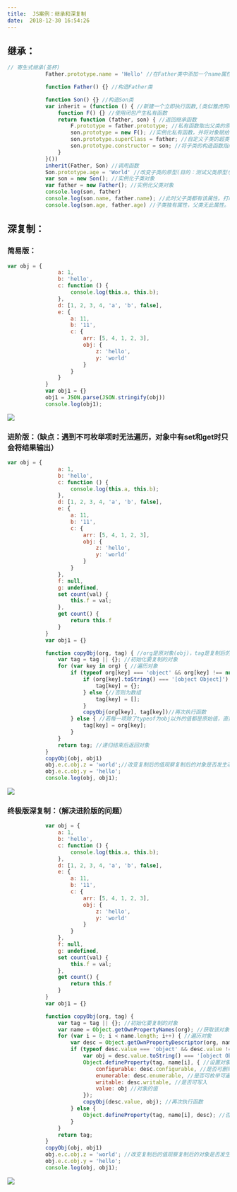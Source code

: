 ```yaml
---
title:  JS案例：继承和深复制 
date:  2018-12-30 16:54:26 
---
```

## 继承：

```javascript
// 寄生式继承(圣杯)
			Father.prototype.name = 'Hello' //在Father类中添加一个name属性

			function Father() {} //构造Father类

			function Son() {} //构造Son类
			var inherit = (function () { //新建一个立即执行函数,(类似雅虎网站的继承写法)
				function F() {} //使用闭包产生私有函数
				return function (father, son) { //返回继承函数
					F.prototype = father.prototype; //私有函数取出父类的原型
					son.prototype = new F(); //实例化私有函数，并将对象赋给子类的原型
					son.prototype.superClass = father; //自定义子类的超类等于父类
					son.prototype.constructor = son; //将子类的构造函数指向自己，否则是父类(因为原型链上的constructor是父类)
				}
			}())
			inherit(Father, Son) //调用函数
			Son.prototype.age = 'World' //改变子类的原型(目的：测试父类原型与子类原型是否绑定)
			var son = new Son(); //实例化子类对象
			var father = new Father(); //实例化父类对象
			console.log(son, father)
			console.log(son.name, father.name); //此时父子类都有该属性。打印(Hello Hello)
			console.log(son.age, father.age) //子类独有属性，父类无此属性。打印(World undefined)
```

## 深复制：

### 简易版：

```javascript
var obj = {
				a: 1,
				b: 'hello',
				c: function () {
					console.log(this.a, this.b);
				},
				d: [1, 2, 3, 4, 'a', 'b', false],
				e: {
					a: 11,
					b: '11',
					c: {
						arr: [5, 4, 1, 2, 3],
						obj: {
							z: 'hello',
							y: 'world'
						}
					}
				}
			}
			var obj1 = {}
			obj1 = JSON.parse(JSON.stringify(obj))
			console.log(obj1);
```

![](https://img-blog.csdnimg.cn/20181230173146272.jpg?x-oss-processimage/watermark,type_ZmFuZ3poZW5naGVpdGk,shadow_10,text_aHR0cHM6Ly9ibG9nLmNzZG4ubmV0L3RpbWVfX19fXw,size_16,color_FFFFFF,t_70)

### 进阶版：（缺点：遇到不可枚举项时无法遍历，对象中有set和get时只会将结果输出）

```javascript
var obj = {
				a: 1,
				b: 'hello',
				c: function () {
					console.log(this.a, this.b);
				},
				d: [1, 2, 3, 4, 'a', 'b', false],
				e: {
					a: 11,
					b: '11',
					c: {
						arr: [5, 4, 1, 2, 3],
						obj: {
							z: 'hello',
							y: 'world'
						}
					}
				},
				f: null,
				g: undefined,
				set count(val) {
					this.f = val;
				},
				get count() {
					return this.f
				}
			}
			var obj1 = {}

			function copyObj(org, tag) { //org是原对象(obj)，tag是复制后的对象(obj1)
				var tag = tag || {}; //初始化要复制的对象
				for (var key in org) { //遍历对象
					if (typeof org[key] === 'object' && org[key] !== null) { //若遍历的每一项非空且为对象，则为引用值，则继续下一步
						if (org[key].toString() === '[object Object]') {//若引用值.toString等于[object Object]，说明该值数据类型为对象
							tag[key] = {};
						} else {//否则为数组
							tag[key] = [];
						}
						copyObj(org[key], tag[key])//再次执行函数
					} else { //若每一项除了typeof为obj以外的值都是原始值，直接赋值即可
						tag[key] = org[key];
					}
				}
				return tag; //递归结束后返回对象
			}
			copyObj(obj, obj1)
			obj.e.c.obj.z = 'world';//改变复制后的值观察复制后的对象是否发生改变
			obj.e.c.obj.y = 'hello';
			console.log(obj, obj1);
```

![](https://img-blog.csdnimg.cn/20181230173201112.jpg?x-oss-processimage/watermark,type_ZmFuZ3poZW5naGVpdGk,shadow_10,text_aHR0cHM6Ly9ibG9nLmNzZG4ubmV0L3RpbWVfX19fXw,size_16,color_FFFFFF,t_70)

### 终极版深复制：（解决进阶版的问题）

```javascript
			var obj = {
				a: 1,
				b: 'hello',
				c: function () {
					console.log(this.a, this.b);
				},
				d: [1, 2, 3, 4, 'a', 'b', false],
				e: {
					a: 11,
					b: '11',
					c: {
						arr: [5, 4, 1, 2, 3],
						obj: {
							z: 'hello',
							y: 'world'
						}
					}
				},
				f: null,
				g: undefined,
				set count(val) {
					this.f = val;
				},
				get count() {
					return this.f
				}
			}
			var obj1 = {}

			function copyObj(org, tag) {
				var tag = tag || {}; //初始化要复制的对象
				var name = Object.getOwnPropertyNames(org); //获取该对象的属性名，以字符串数组返回
				for (var i = 0; i < name.length; i++) { //遍历对象
					var desc = Object.getOwnPropertyDescriptor(org, name[i]); //获取对象的属性描述对象，无引用关系，返回另一个对象，改变时原对象不发生变化(复制的关键)
					if (typeof desc.value === 'object' && desc.value !== null) { //若遍历的每一项非空且为对象，则为引用值，则进行下一步
						var obj = desc.value.toString() === '[object Object]' ? {} : []; //判断是数组还是对象
						Object.defineProperty(tag, name[i], { //设置对象属性值，前三个的值是返回true或false
							configurable: desc.configurable, //是否可删除可替换
							enumerable: desc.enumerable, //是否可枚举可遍历
							writable: desc.writable, //是否可写入
							value: obj //对象的值
						});
						copyObj(desc.value, obj); //再次执行函数
					} else {
						Object.defineProperty(tag, name[i], desc); //否则直接将该对象的属性值进行复制(原始值)
					}
				}
				return tag;
			}
			copyObj(obj, obj1)
			obj.e.c.obj.z = 'world'; //改变复制后的值观察复制后的对象是否发生改变
			obj.e.c.obj.y = 'hello';
			console.log(obj, obj1);
```

![](https://img-blog.csdnimg.cn/20181230174051591.jpg?x-oss-processimage/watermark,type_ZmFuZ3poZW5naGVpdGk,shadow_10,text_aHR0cHM6Ly9ibG9nLmNzZG4ubmV0L3RpbWVfX19fXw,size_16,color_FFFFFF,t_70)